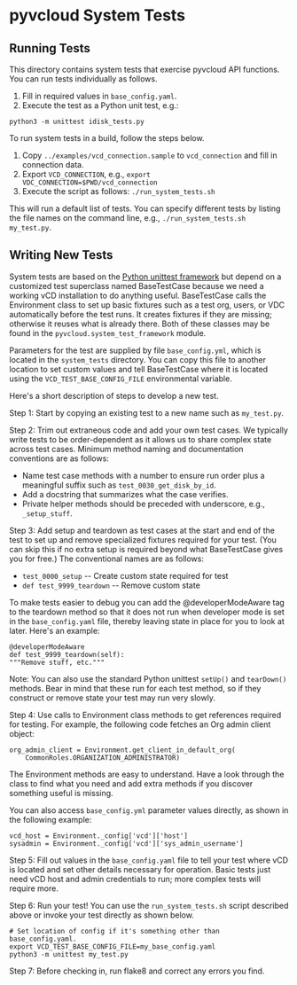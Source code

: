 # pyvcloud System Tests

## Running Tests

This directory contains system tests that exercise pyvcloud API functions. 
You can run tests individually as follows.

1. Fill in required values in `base_config.yaml`.  
2. Execute the test as a Python unit test, e.g.: 
```
python3 -m unittest idisk_tests.py
```

To run system tests in a build, follow the steps below.

1. Copy `../examples/vcd_connection.sample` to `vcd_connection` and fill in 
connection data.
2. Export `VCD_CONNECTION`, e.g., `export VDC_CONNECTION=$PWD/vcd_connection`
3. Execute the script as follows: `./run_system_tests.sh`

This will run a default list of tests.  You can specify different tests 
by listing the file names on the command line, e.g.,
`./run_system_tests.sh my_test.py`.

## Writing New Tests

System tests are based on the [Python unittest framework](https://docs.python.org/3/library/unittest.html) 
but depend on a customized test superclass named BaseTestCase because we
need a working vCD installation to do anything useful.  BaseTestCase calls
the Environment class to set up basic fixtures such as a test org, users, or
VDC automatically before the test runs.  It creates fixtures if
they are missing; otherwise it reuses what is already there.  Both of
these classes may be found in the `pyvcloud.system_test_framework` module.

Parameters for the test are supplied by file `base_config.yml`, which
is located in the `system_tests` directory. You can copy this file to
another location to set custom values and tell BaseTestCase where it is 
located using the `VCD_TEST_BASE_CONFIG_FILE` environmental variable. 

Here's a short description of steps to develop a new test. 

Step 1: Start by copying an existing test to a new name such as `my_test.py`.

Step 2: Trim out extraneous code and add your own test cases.
We typically write tests to be order-dependent as it allows us to share
complex state across test cases.  Minimum method naming and documentation
conventions are as follows:

* Name test case methods with a number to ensure run order plus a meaningful suffix such as `test_0030_get_disk_by_id`. 
* Add a docstring that summarizes what the case verifies.
* Private helper methods should be preceded with underscore, e.g., `_setup_stuff`.

Step 3: Add setup and teardown as test cases at the start and end of the
test to set up and remove specialized fixtures required for your test.
(You can skip this if no extra setup is required beyond what BaseTestCase
gives you for free.)  The conventional names are as follows:

* `test_0000_setup` -- Create custom state required for test
* `def test_9999_teardown` -- Remove custom state

To make tests easier to debug you can add the @developerModeAware tag
to the teardown method so that it does not run when developer mode is
set in the `base_config.yaml` file, thereby leaving state in place for
you to look at later.  Here's an example:

```
@developerModeAware
def test_9999_teardown(self):
"""Remove stuff, etc."""
```

Note: You can also use the standard Python unittest `setUp()` and
`tearDown()` methods.  Bear in mind that these run for each test method,
so if they construct or remove state your test may run very slowly.

Step 4: Use calls to Environment class methods to get references required
for testing.  For example, the following code fetches an Org admin client
object:

```
org_admin_client = Environment.get_client_in_default_org(
    CommonRoles.ORGANIZATION_ADMINISTRATOR)
```

The Environment methods are easy to understand.  Have a look through
the class to find what you need and add extra methods if you discover
something useful is missing. 

You can also access `base_config.yml` parameter values directly, as 
shown in the following example: 

```
vcd_host = Environment._config['vcd']['host']
sysadmin = Environment._config['vcd']['sys_admin_username']
```

Step 5: Fill out values in the `base_config.yaml` file to tell your
test where vCD is located and set other details necessary for operation.
Basic tests just need vCD host and admin credentials to run; more complex
tests will require more.

Step 6: Run your test!  You can use the `run_system_tests.sh` script
described above or invoke your test directly as shown below.

```
# Set location of config if it's something other than base_config.yaml.
export VCD_TEST_BASE_CONFIG_FILE=my_base_config.yaml
python3 -m unittest my_test.py
```

Step 7: Before checking in, run flake8 and correct any errors you find.  
